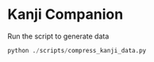 # Kanji Companion

Run the script to generate data

```python
python ./scripts/compress_kanji_data.py
```
